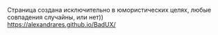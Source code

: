 Страница создана исключительно в юмористических целях, любые совпадения случайны, или нет))  
https://alexandrares.github.io/BadUX/
